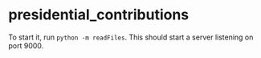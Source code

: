 # presidential_contributions
To start it, run `python -m readFiles`. This should start a server listening on port 9000.
